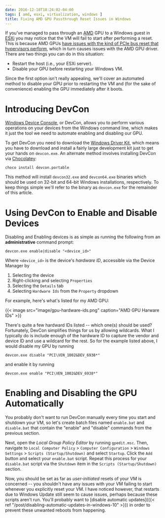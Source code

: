 ```yaml
---
date: 2016-12-18T18:24:02-04:00
tags: [ amd, esxi, virtualization, windows ]
title: Fixing AMD GPU Passthrough Reset Issues in Windows
---
```


If you've managed to pass through an [AMD](http://www.amd.com) GPU to a Windows guest in
[ESXi](http://www.vmware.com/products/vsphere-hypervisor.html) you may notice that the VM will fail to start after
performing a reset.  This is because AMD GPUs [have issues with the kind of PCIe bus reset that hypervisors
perform](http://lists.nongnu.org/archive/html/qemu-devel/2014-12/msg00192.html), which in turn causes issues with the
AMD GPU driver.  <!--more-->There are two things you can do in this situation:

* Restart the host (i.e., your ESXi server).
* Disable your GPU before restarting your Windows VM.

Since the first option isn't really appealing, we'll cover an automated method to disable your GPU prior to restarting
the VM and (for the sake of convenience) enabling the GPU immediately after it boots.

# Introducing DevCon

[Windows Device Console](https://msdn.microsoft.com/en-us/library/windows/hardware/ff544707(v=vs.85).aspx), or DevCon,
allows you to perform various operations on your devices from the Windows command line, which makes it just the tool we
need to automate enabling and disabling our GPU.

To get DevCon you need to download the [Windows Driver
Kit](https://developer.microsoft.com/en-us/windows/hardware/windows-driver-kit), which means you have to download and
install a fairly large development kit just to get your hands on `devcon.exe`.  An alternate method involves
installing DevCon via [Chocolatey](https://chocolatey.org):

```batch
choco install devcon.portable
```

This method will install `devcon32.exe` and `devcon64.exe` binaries which should be used on 32-bit and 64-bit Windows
installations, respectively.  To keep things simple we'll refer to the binary as `devcon.exe` for the remainder of this
article.

# Using DevCon to Enable and Disable Devices

Disabling and Enabling devices is as simple as running the following from an **administrative** command prompt:

```batch
devcon.exe enable|disable "<device_id>"
```

Where `<device_id>` is the device's _hardware ID_, accessible via the Device Manager by

1. Selecting the device
2. Right-clicking and selecting `Properties`
3. Selecting the `Details` tab
4. Selecting `Hardware Ids` from the `Property` dropdown

For example, here's what's listed for my AMD GPU:

{{< image src="image/gpu-hardware-ids.png" caption="AMD GPU Harware IDs" >}}

There's quite a few hardward IDs listed -- which one(s) should be used?  Fortunately, DevCon simplifies things for us
by allowing wildcards.  What I typically do is include enough of the hardware ID to capture the vendor and device ID
and use a wildcard for the rest.  So for the example listed above, I would disable my GPU by running

```batch
devcon.exe disable "PCI\VEN_1002&DEV_6938*"
```

and enable it by running

```batch
devcon.exe enable "PCI\VEN_1002&DEV_6938*"
```

# Enabling and Disabling the GPU Automatically

You probably don't want to run DevCon manually every time you start and shutdown your VM, so let's create batch files
named `enable.bat` and `disable.bat` that contain the "enable" and "disable" commands from the previous section.

Next, open the _Local Group Policy Editor_ by running `gpedit.msc`.  Then, navigate to `Local Computer Policy` >
`Computer Configuration` > `Windows Settings` > `Scripts (Startup/Shutdown)` and select `Startup`.  Click the `Add`
button and select your `enable.bat` script.  Repeat this process for your `disable.bat` script via the `Shutdown` item
in the `Scripts (Startup/Shutdown)` section.

Now, you should be set as far as _user-initiated_ resets of your VM is concerned -- you shouldn't have any issues with
your VM failing to start whenever you explicitly reset your VM.  I have noticed however, that restarts due to Windows
Update still seem to cause issues, perhaps because these scripts aren't run.  You'll probably want to [disable
automatic updates]({{< ref "/post/disabling-automatic-updates-in-windows-10" >}}) in order to prevent these unwanted
reboots from happening.
